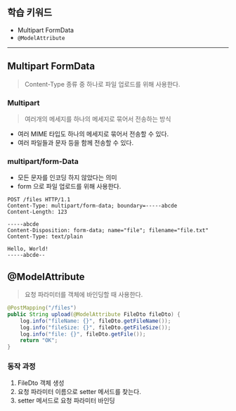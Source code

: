 ## 학습 키워드

- Multipart FormData
- `@ModelAttribute`

<hr>


## Multipart FormData
> Content-Type 종류 중 하나로 파일 업로드를 위해 사용한다.

### Multipart
> 여러개의 메세지를 하나의 메세지로 묶어서 전송하는 방식
- 여러 MIME 타입도 하나의 메세지로 묶어서 전송할 수 있다.
- 여러 파일들과 문자 등을 함께 전송할 수 있다.

### multipart/form-Data
- 모든 문자를 인코딩 하지 않았다는 의미
- form 으로 파일 업로드를 위해 사용한다.

```
POST /files HTTP/1.1
Content-Type: multipart/form-data; boundary=-----abcde
Content-Length: 123

-----abcde
Content-Disposition: form-data; name="file"; filename="file.txt"
Content-Type: text/plain

Hello, World!
-----abcde--

```

## @ModelAttribute
> 요청 파라미터를 객체에 바인딩할 때 사용한다.
```java
@PostMapping("/files")
public String upload(@ModelAttribute FileDto fileDto) {
    log.info("fileName: {}", fileDto.getFileName());
    log.info("fileSize: {}", fileDto.getFileSize());
    log.info("file: {}", fileDto.getFile());
    return "OK";
}
```
### 동작 과정
1. FileDto 객체 생성
2. 요청 파라미터 이름으로 setter 메서드를 찾는다.
3. setter 메서드로 요청 파라미터 바인딩
  